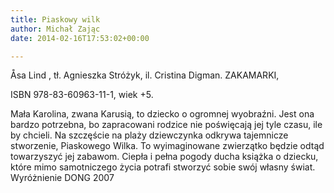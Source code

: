 ```yaml
---
title: Piaskowy wilk
author: Michał Zając
date: 2014-02-16T17:53:02+00:00

---
```

Åsa Lind , tł. Agnieszka Stróżyk, il. Cristina Digman. ZAKAMARKI,
  
ISBN 978-83-60963-11-1, wiek +5.

Mała Karolina, zwana Karusią, to dziecko o ogromnej wyobraźni. Jest ona bardzo potrzebna, bo zapracowani rodzice nie poświęcają jej tyle czasu, ile by chcieli. Na szczęście na plaży dziewczynka odkrywa tajemnicze stworzenie, Piaskowego Wilka. To wyimaginowane zwierzątko będzie odtąd towarzyszyć jej zabawom. Ciepła i pełna pogody ducha książka o dziecku, które mimo samotniczego życia potrafi stworzyć sobie swój własny świat. Wyróżnienie DONG 2007
